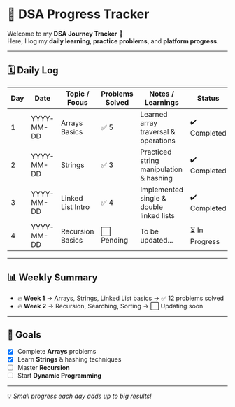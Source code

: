 # 📅 DSA Progress Tracker

Welcome to my **DSA Journey Tracker** 🚀  
Here, I log my **daily learning**, **practice problems**, and **platform progress**.

---

## 🗓️ Daily Log

| Day | Date       | Topic / Focus      | Problems Solved | Notes / Learnings | Status |
|-----|------------|--------------------|-----------------|-------------------|--------|
| 1   | YYYY-MM-DD | Arrays Basics      | ✅ 5            | Learned array traversal & operations | ✔️ Completed |
| 2   | YYYY-MM-DD | Strings            | ✅ 3            | Practiced string manipulation & hashing | ✔️ Completed |
| 3   | YYYY-MM-DD | Linked List Intro  | ✅ 4            | Implemented single & double linked lists | ✔️ Completed |
| 4   | YYYY-MM-DD | Recursion Basics   | ⬜ Pending      | To be updated... | ⏳ In Progress |

---

## 📊 Weekly Summary

- 🔥 **Week 1** → Arrays, Strings, Linked List basics → ✅ 12 problems solved  
- 🔥 **Week 2** → Recursion, Searching, Sorting → ⬜ Updating soon  

---

## 🎯 Goals

- [x] Complete **Arrays** problems  
- [x] Learn **Strings** & hashing techniques  
- [ ] Master **Recursion**  
- [ ] Start **Dynamic Programming**  

---

💡 *Small progress each day adds up to big results!*  
